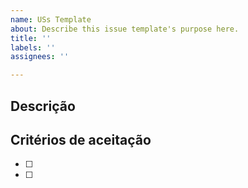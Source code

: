 ```yaml
---
name: USs Template
about: Describe this issue template's purpose here.
title: ''
labels: ''
assignees: ''

---
```


## Descrição

## Critérios de aceitação

- [ ]
- [ ]
